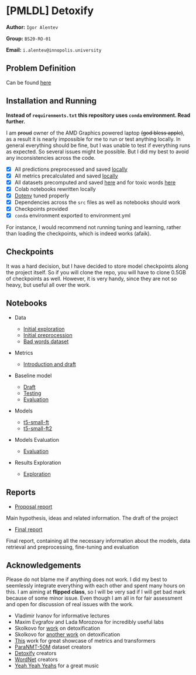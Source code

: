 # [PMLDL] Detoxify

**Author:** `Igor Alentev`

**Group:** `BS20-RO-01`

**Email:** `i.alentev@innopolis.university`

## Problem Definition

Can be found [here](PROBLEM.md)

## Installation and Running

**Instead of `requirenments.txt` this repository uses `conda` environment. Read further.**

I am ~~proud~~ owner of the AMD Graphics powered laptop ~~(god bless apple)~~, as a result it is nearly impossible for me to run or test anything locally. In general everything should be fine, but I was unable to test if everything runs as expected. So several issues might be possible. But I did my best to avoid any inconsistencies across the code.

- [x] All predictions preprocessed and saved [locally](data/interim/predictions/)
- [x] All metrics precalculated and saved [locally](data/interim/metrics/)
- [x] All datasets precomputed and saved [here](data/interim/dataset/) and for toxic words [here](data/interim/synonyms_dataset/)
- [x] Colab notebooks rewritten locally
- [x] [Dotenv](./.env) tuned properly
- [x] Dependencies across the `src` files as well as notebooks should work
- [x] Checkpoints provided
- [x] `conda` environment exported to environment.yml

For instance, I would recommend not running tuning and learning, rather than loading the checkpoints, which is indeed works (afaik).

## Checkpoints

It was a hard decision, but I have decided to store model checkpoints along the project itself. So if you will clone the repo, you will have to clone 0.5GB of checkpoints as well. However, it is very handy, since they are not so heavy, but useful all over the work.

## Notebooks

- Data

  - [Initial exploration](notebooks/1.0-data-exploration.ipynb)
  - [Initial preprocession](notebooks/1.1-data-preprocess.ipynb)
  - [Bad words dataset](notebooks/1.2-bad-words-dataset.ipynb)

- Metrics

  - [Introduction and draft](notebooks/2.0-metrics.ipynb)

- Baseline model

  - [Draft](notebooks/3.0-baseline-draft.ipynb)
  - [Testing](notebooks/3.1-baseline-test.ipynb)
  - [Evaluation](notebooks/3.2-baseline-evaluation.ipynb)

- Models

  - [t5-small-ft](notebooks/4.0-t5-small-ft.ipynb)
  - [t5-small-ft2](notebooks/4.1-t5-small-ft2.ipynb)

- Models Evaluation

  - [Evaluation](notebooks/5.0-evaluation.ipynb)

- Results Exploration

  - [Exploration](notebooks/6.0-results-exploration.ipynb)

## Reports

- [Proposal report](reports/first_report.pdf)

Main hypothesis, ideas and related information. The draft of the project

- [Final report](reports/final_report.pdf)

Final report, containing all the necessary information about the models, data retrieval and preprocessing, fine-tuning and evaluation

## Acknowledgements

Please do not blame me if anything does not work. I did my best to seemlessly integrate everything with each other and spent many hours on this. I am aiming at **flipped class**, so I will be very sad if I will get bad mark because of some minor issue. Even though I am all in for fair assessment and open for discussion of real issues with the work.

- Vladimir Ivanov for informative lectures
- Maxim Evgrafov and Lada Morozova for incredibly useful labs
- Skolkovo for [work](https://arxiv.org/abs/2109.08914) on detoxification
- Skolkovo for [another work](https://aclanthology.org/2022.acl-long.469/) on detoxification
- [This](https://aclanthology.org/2022.acl-long.469/) work for great showcase of metrics and transformers
- [ParaNMT-50M](https://aclanthology.org/P18-1042.pdf) dataset creators
- [Detoxify](https://github.com/unitaryai/detoxify) creators
- [WordNet](https://wordnet.princeton.edu) creators
- [Yeah Yeah Yeahs](https://music.apple.com/ru/artist/yeah-yeah-yeahs/1265171?l=en-GB) for a great music
